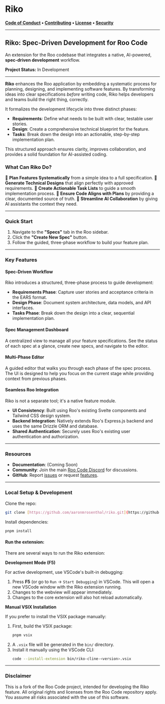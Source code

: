 # Riko

**[Code of Conduct](link-to-your-code-of-conduct.md) • [Contributing](link-to-your-contributing.md) • [License](link-to-your-license.md) • [Security](link-to-your-security.md)**

---

## Riko: Spec-Driven Development for Roo Code

An extension for the Roo codebase that integrates a native, AI-powered, **spec-driven development** workflow.

**Project Status:** In Development

---

**Riko** enhances the Roo application by embedding a systematic process for planning, designing, and implementing software features. By transforming ideas into clear specifications *before* writing code, Riko helps developers and teams build the right thing, correctly.

It formalizes the development lifecycle into three distinct phases:
* **Requirements**: Define what needs to be built with clear, testable user stories.
* **Design**: Create a comprehensive technical blueprint for the feature.
* **Tasks**: Break down the design into an actionable, step-by-step implementation plan.

This structured approach ensures clarity, improves collaboration, and provides a solid foundation for AI-assisted coding.

### What Can Riko Do?

🚀 **Plan Features Systematically** from a simple idea to a full specification.
🔧 **Generate Technical Designs** that align perfectly with approved requirements.
📝 **Create Actionable Task Lists** to guide a smooth implementation process.
🤔 **Ensure Code Aligns with Plans** by providing a clear, documented source of truth.
🔄 **Streamline AI Collaboration** by giving AI assistants the context they need.

---

### Quick Start

1.  Navigate to the **"Specs"** tab in the Roo sidebar.
2.  Click the **"Create New Spec"** button.
3.  Follow the guided, three-phase workflow to build your feature plan.

---

### Key Features

#### Spec-Driven Workflow
Riko introduces a structured, three-phase process to guide development:
* **Requirements Phase**: Capture user stories and acceptance criteria in the EARS format.
* **Design Phase**: Document system architecture, data models, and API interfaces.
* **Tasks Phase**: Break down the design into a clear, sequential implementation plan.

#### Spec Management Dashboard
A centralized view to manage all your feature specifications. See the status of each spec at a glance, create new specs, and navigate to the editor.

#### Multi-Phase Editor
A guided editor that walks you through each phase of the spec process. The UI is designed to help you focus on the current stage while providing context from previous phases.

#### Seamless Roo Integration
Riko is not a separate tool; it's a native feature module.
* **UI Consistency**: Built using Roo's existing Svelte components and Tailwind CSS design system.
* **Backend Integration**: Natively extends Roo's Express.js backend and uses the same Drizzle ORM and database.
* **Shared Authentication**: Securely uses Roo's existing user authentication and authorization.

---

### Resources

* **Documentation**: (Coming Soon)
* **Community**: Join the main [Roo Code Discord](link-to-discord) for discussions.
* **GitHub**: Report [issues](https://github.com/aaronmrosenthal/riko/issues) or request [features](https://github.com/aaronmrosenthal/riko/issues).

---

### Local Setup & Development

Clone the repo:
```bash
git clone [https://github.com/aaronmrosenthal/riko.git](https://github.com/aaronmrosenthal/riko.git)
```

Install dependencies:

```bash
pnpm install
```

#### Run the extension:

There are several ways to run the Riko extension:

**Development Mode (F5)**

For active development, use VSCode's built-in debugging:

1.  Press **F5** (or go to `Run` → `Start Debugging`) in VSCode. This will open a new VSCode window with the Riko extension running.
2.  Changes to the webview will appear immediately.
3.  Changes to the core extension will also hot reload automatically.

**Manual VSIX Installation**

If you prefer to install the VSIX package manually:

1.  First, build the VSIX package:
    ```bash
    pnpm vsix
    ```
2.  A `.vsix` file will be generated in the `bin/` directory.
3.  Install it manually using the VSCode CLI:
    ```bash
    code --install-extension bin/riko-cline-<version>.vsix
    ```

-----

### Disclaimer

This is a fork of the Roo Code project, intended for developing the Riko feature. All original rights and licenses from the Roo Code repository apply. You assume all risks associated with the use of this software.
